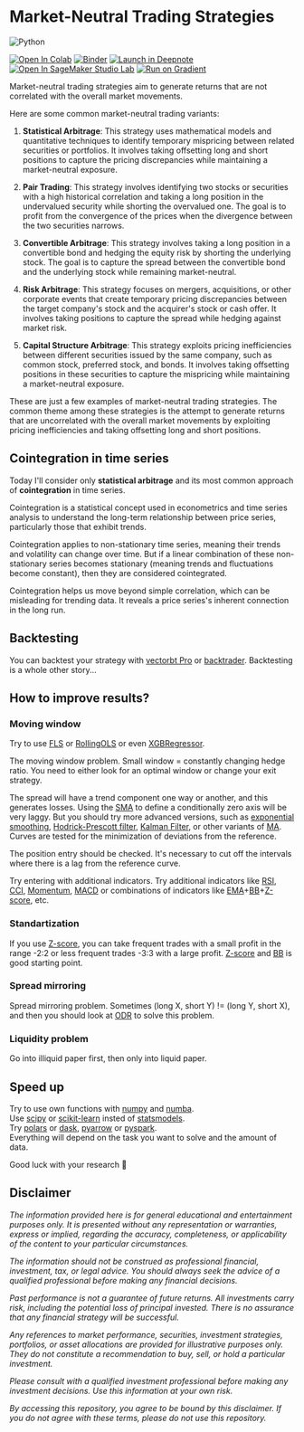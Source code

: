 # Market-Neutral Trading Strategies

![Python](https://img.shields.io/badge/Python-3.12-blue)

[![Open In Colab](https://colab.research.google.com/assets/colab-badge.svg)](https://colab.research.google.com/github/vasiliadi/market-neutral-trading-basics/blob/main/Pair_Trading.ipynb)
[![Binder](https://mybinder.org/badge_logo.svg)](https://mybinder.org/v2/gh/vasiliadi/market-neutral-trading-basics/main?labpath=Pair_Trading.ipynb)
[![Launch in Deepnote](https://deepnote.com/buttons/launch-in-deepnote-white-small.svg)](https://deepnote.com/launch?url=https%3A%2F%2Fgithub.com%2Fvasiliadi%2Fmarket-neutral-trading-basics%2Fblob%2Fmain%2FPair_Trading.ipynb)
[![Open In SageMaker Studio Lab](https://studiolab.sagemaker.aws/studiolab.svg)](https://studiolab.sagemaker.aws/import/github/vasiliadi/market-neutral-trading-basics/blob/main/Pair_Trading.ipynb)
[![Run on Gradient](https://assets.paperspace.io/img/gradient-badge.svg)](https://console.paperspace.com/github/vasiliadi/market-neutral-trading-basics/blob/main/Pair_Trading.ipynb)

Market-neutral trading strategies aim to generate returns that are not correlated with the overall market movements.

Here are some common market-neutral trading variants:

1. **Statistical Arbitrage**: This strategy uses mathematical models and quantitative techniques to identify temporary mispricing between related securities or portfolios. It involves taking offsetting long and short positions to capture the pricing discrepancies while maintaining a market-neutral exposure.

2. **Pair Trading**: This strategy involves identifying two stocks or securities with a high historical correlation and taking a long position in the undervalued security while shorting the overvalued one. The goal is to profit from the convergence of the prices when the divergence between the two securities narrows.

3. **Convertible Arbitrage**: This strategy involves taking a long position in a convertible bond and hedging the equity risk by shorting the underlying stock. The goal is to capture the spread between the convertible bond and the underlying stock while remaining market-neutral.

4. **Risk Arbitrage**: This strategy focuses on mergers, acquisitions, or other corporate events that create temporary pricing discrepancies between the target company's stock and the acquirer's stock or cash offer. It involves taking positions to capture the spread while hedging against market risk.

5. **Capital Structure Arbitrage**: This strategy exploits pricing inefficiencies between different securities issued by the same company, such as common stock, preferred stock, and bonds. It involves taking offsetting positions in these securities to capture the mispricing while maintaining a market-neutral exposure.

These are just a few examples of market-neutral trading strategies. The common theme among these strategies is the attempt to generate returns that are uncorrelated with the overall market movements by exploiting pricing inefficiencies and taking offsetting long and short positions.

## Cointegration in time series

Today I'll consider only **statistical arbitrage** and its most common approach of **cointegration** in time series.

Cointegration is a statistical concept used in econometrics and time series analysis to understand the long-term relationship between price series, particularly those that exhibit trends.

Cointegration applies to non-stationary time series, meaning their trends and volatility can change over time. But if a linear combination of these non-stationary series becomes stationary (meaning trends and fluctuations become constant), then they are considered cointegrated.

Cointegration helps us move beyond simple correlation, which can be misleading for trending data. It reveals a price series's inherent connection in the long run.

## Backtesting

You can backtest your strategy with [vectorbt Pro](https://vectorbt.dev/) or [backtrader](https://www.backtrader.com/). Backtesting is a whole other story...

## How to improve results?

### Moving window

Try to use [FLS](https://www2.econ.iastate.edu/tesfatsi/flshome.htm) or [RollingOLS](https://www.statsmodels.org/dev/generated/statsmodels.regression.rolling.RollingOLS.html#statsmodels.regression.rolling.RollingOLS) or even [XGBRegressor](https://xgboost.readthedocs.io/en/latest/python/python_api.html#xgboost).

The moving window problem. Small window = constantly changing hedge ratio. You need to either look for an optimal window or change your exit strategy.

The spread will have a trend component one way or another, and this generates losses. Using the [SMA](https://www.investopedia.com/terms/s/sma.asp) to define a conditionally zero axis will be very laggy. But you should try more advanced versions, such as [exponential smoothing](https://www.statsmodels.org/dev/examples/notebooks/generated/exponential_smoothing.html), [Hodrick-Prescott filter](https://www.statsmodels.org/stable/generated/statsmodels.tsa.filters.hp_filter.hpfilter.html), [Kalman Filter](https://pykalman.github.io/), or other variants of [MA](https://github.com/twopirllc/pandas-ta?tab=readme-ov-file#overlap-33). Curves are tested for the minimization of deviations from the reference.

The position entry should be checked. It's necessary to cut off the intervals where there is a lag from the reference curve.

Try entering with additional indicators.
Try additional indicators like [RSI](https://www.investopedia.com/terms/r/rsi.asp), [CCI](https://www.investopedia.com/terms/c/commoditychannelindex.asp), [Momentum](https://www.investopedia.com/terms/m/momentum.asp), [MACD](https://www.investopedia.com/terms/m/macd.asp) or combinations of indicators like [EMA](https://www.investopedia.com/terms/e/ema.asp)+[BB](https://www.investopedia.com/terms/b/bollingerbands.asp)+[Z-score](https://www.investopedia.com/terms/z/zscore.asp), etc.

### Standartization

If you use [Z-score](https://www.investopedia.com/terms/z/zscore.asp), you can take frequent trades with a small profit in the range -2:2 or less frequent trades -3:3 with a large profit. [Z-score](https://www.investopedia.com/terms/z/zscore.asp) and [BB](https://www.investopedia.com/terms/b/bollingerbands.asp) is good starting point.

### Spread mirroring

Spread mirroring problem. Sometimes (long X, short Y) != (long Y, short X), and then you should look at [ODR](https://docs.scipy.org/doc/scipy/reference/odr.html) to solve this problem.

### Liquidity problem

Go into illiquid paper first, then only into liquid paper.

## Speed up

Try to use own functions with [numpy](https://numpy.org/) and [numba](https://numba.pydata.org/). \
Use [scipy](https://docs.scipy.org/doc/scipy/reference/generated/scipy.stats.linregress.html#scipy.stats.linregress) or [scikit-learn](https://scikit-learn.org/stable/modules/linear_model.html) insted of [statsmodels](https://www.statsmodels.org/stable/index.html). \
Try [polars](https://pola.rs/) or [dask](https://www.dask.org/), [pyarrow](https://arrow.apache.org/docs/python/index.html) or [pyspark](https://spark.apache.org/). \
Everything will depend on the task you want to solve and the amount of data.

Good luck with your research 🤞

## Disclaimer

<i>The information provided here is for general educational and entertainment purposes only. It is presented without any representation or warranties, express or implied, regarding the accuracy, completeness, or applicability of the content to your particular circumstances.

The information should not be construed as professional financial, investment, tax, or legal advice. You should always seek the advice of a qualified professional before making any financial decisions.

Past performance is not a guarantee of future returns. All investments carry risk, including the potential loss of principal invested. There is no assurance that any financial strategy will be successful.

Any references to market performance, securities, investment strategies, portfolios, or asset allocations are provided for illustrative purposes only. They do not constitute a recommendation to buy, sell, or hold a particular investment.

Please consult with a qualified investment professional before making any investment decisions. Use this information at your own risk.

By accessing this repository, you agree to be bound by this disclaimer. If you do not agree with these terms, please do not use this repository.</i>
